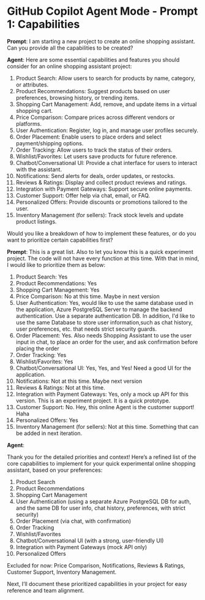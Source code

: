 # GitHub Copilot Agent Mode - Prompt 1:   Capabilities 

**Prompt**: I am starting a new project to create an online shopping assistant. Can you provide all the capabilities to be created?

**Agent**: Here are some essential capabilities and features you should consider for an online shopping assistant project:

1. Product Search: Allow users to search for products by name, category, or attributes.
2. Product Recommendations: Suggest products based on user preferences, browsing history, or trending items.
3. Shopping Cart Management: Add, remove, and update items in a virtual shopping cart.
4. Price Comparison: Compare prices across different vendors or platforms.
5. User Authentication: Register, log in, and manage user profiles securely.
6. Order Placement: Enable users to place orders and select payment/shipping options.
7. Order Tracking: Allow users to track the status of their orders.
8. Wishlist/Favorites: Let users save products for future reference.
9. Chatbot/Conversational UI: Provide a chat interface for users to interact with the assistant.
10. Notifications: Send alerts for deals, order updates, or restocks.
11. Reviews & Ratings: Display and collect product reviews and ratings.
12. Integration with Payment Gateways: Support secure online payments.
13. Customer Support: Offer help via chat, email, or FAQ.
14. Personalized Offers: Provide discounts or promotions tailored to the user.
15. Inventory Management (for sellers): Track stock levels and update product listings.

Would you like a breakdown of how to implement these features, or do you want to prioritize certain capabilities first?

**Prompt**: This is a great list. Also to let you know this is a quick experiment project.  The code will not have every function at this time. With that in mind, I would like to prioritize them as below: 

1. Product Search: Yes
2. Product Recommendations: Yes
3. Shopping Cart Management: Yes
4. Price Comparison: No at this time. Maybe in next version
5. User Authentication: Yes, would like to use the same database used in the application, Azure PostgreSQL Server to manage the backend authentication. Use a separate authentication DB. In addition, I'd like to use the same Database to store user information,such as chat history, user preferences, etc. that needs strict security guards. 
6. Order Placement: Yes. Also needs Shopping Assistant to use the user input in  chat, to place an order for the user, and ask confirmation before placing the order
7. Order Tracking: Yes
8. Wishlist/Favorites: Yes
9. Chatbot/Conversational UI: Yes, Yes, and Yes! Need a good UI for the application. 
10. Notifications: Not at this time. Maybe next version
11. Reviews & Ratings: Not at this time. 
12. Integration with Payment Gateways: Yes, only a mock up API for this version. This is an experiment project. It is a quick prototype. 
13. Customer Support: No. Hey, this online Agent is the customer support! Haha
14. Personalized Offers: Yes
15. Inventory Management (for sellers): Not at this time. Something that can be added in next iteration. 

**Agent**: 

Thank you for the detailed priorities and context! Here’s a refined list of the core capabilities to implement for your quick experimental online shopping assistant, based on your preferences:

1. Product Search
2. Product Recommendations
3. Shopping Cart Management
4. User Authentication (using a separate Azure PostgreSQL DB for auth, and the same DB for user info, chat history, preferences, with strict security)
5. Order Placement (via chat, with confirmation)
6. Order Tracking
7. Wishlist/Favorites
8. Chatbot/Conversational UI (with a strong, user-friendly UI)
9. Integration with Payment Gateways (mock API only)
10. Personalized Offers

Excluded for now: Price Comparison, Notifications, Reviews & Ratings, Customer Support, Inventory Management.

Next, I’ll document these prioritized capabilities in your project for easy reference and team alignment.